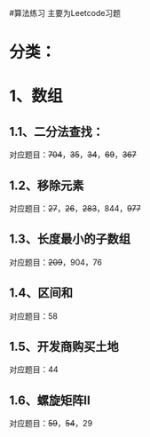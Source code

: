 #算法练习
主要为Leetcode习题

# 分类：
# 1、数组
## 1.1、二分法查找：
对应题目：~~704~~，~~35~~，~~34~~，~~69~~，~~367~~

## 1.2、移除元素
对应题目：~~27~~，~~26~~，~~283~~，844，~~977~~

## 1.3、长度最小的子数组
对应题目：~~209~~，904，76

## 1.4、区间和
对应题目：58

## 1.5、开发商购买土地
对应题目：44

## 1.6、螺旋矩阵II
对应题目：~~59~~，~~54~~，29
